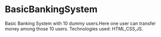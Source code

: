 # BasicBankingSystem
Basic Banking System with 10 dummy users.Here one user can transfer money among those 10 users.
Technologies used: HTML,CSS,JS.
